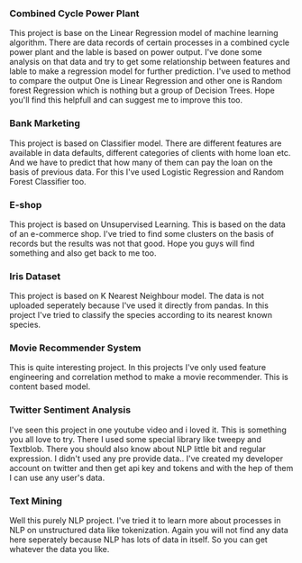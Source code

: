 ### Combined Cycle Power Plant
This project is base on the Linear Regression model of machine learning algorithm.
There are data records of certain processes in a combined cycle power plant and the lable is based on power output.
I've done some analysis on that data and try to get some relationship between features and lable to make a regression model for further prediction.
I've used to method to compare the output
One is Linear Regression and other one is Random forest Regression which is nothing but a group of Decision Trees.
Hope you'll find this helpfull and can suggest me to improve this too.

### Bank Marketing
This project is based on Classifier model.
There are different features are available in data defaults, different categories of clients with home loan etc.
And we have to predict that how many of them can pay the loan on the basis of previous data.
For this I've used Logistic Regression and Random Forest Classifier too.

### E-shop
This project is based on Unsupervised Learning.
This is based on the data of an e-commerce shop.
I've tried to find some clusters on the basis of records but the results was not that good.
Hope you guys will find something and also get back to me too.

### Iris Dataset
This project is based on K Nearest Neighbour model.
The data is not uploaded seperately because I've used it directly from pandas.
In this project I've tried to classify the species according to its nearest known species.

### Movie Recommender System
This is quite interesting project.
In this projects I've only used feature engineering and correlation method to make a movie recommender.
This is content based model.

### Twitter Sentiment Analysis
I've seen this project in one youtube video and i loved it.
This is something you all love to try.
There I used some special library like tweepy and Textblob.
There you should also know about NLP little bit and regular expression.
I didn't used any pre provide data..
I've created my developer account on twitter and then get api key and tokens and with the hep of them I can use any user's data.

### Text Mining
Well this purely NLP project.
I've tried it to learn more about processes in NLP on unstructured data like tokenization.
Again you will not find any data here seperately because NLP has lots of data in itself.
So you can get whatever the data you like.
